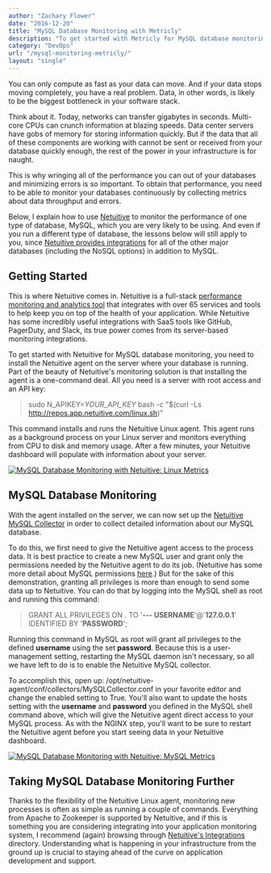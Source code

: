 ```yaml
---
author: "Zachary Flower"
date: "2016-12-20"
title: "MySQL Database Monitoring with Metricly"
description: "To get started with Metricly for MySQL database monitoring, you need to install the Metricly agent on the server where your database is running."
category: "DevOps"
url: "/mysql-monitoring-metricly/"
layout: "single"
---
```


You can only compute as fast as your data can move. And if your data stops moving completely, you have a real problem. Data, in other words, is likely to be the biggest bottleneck in your software stack.

Think about it. Today, networks can transfer gigabytes in seconds. Multi-core CPUs can crunch information at blazing speeds. Data center servers have gobs of memory for storing information quickly. But if the data that all of these components are working with cannot be sent or received from your database quickly enough, the rest of the power in your infrastructure is for naught.

This is why wringing all of the performance you can out of your databases and minimizing errors is so important. To obtain that performance, you need to be able to monitor your databases continuously by collecting metrics about data throughput and errors.

Below, I explain how to use [Netuitive](https://www.metricly.com/product) to monitor the performance of one type of database, MySQL, which you are very likely to be using. And even if you run a different type of database, the lessons below will still apply to you, since [Netuitive provides integrations](https://www.metricly.com/integrations) for all of the other major databases (including the NoSQL options) in addition to MySQL.

Getting Started
---------------

This is where Netuitive comes in. Netuitive is a full-stack [performance monitoring and analytics tool](https://www.metricly.com/product/anomaly-detection) that integrates with over 65 services and tools to help keep you on top of the health of your application. While Netuitive has some incredibly useful integrations with SaaS tools like GitHub, PagerDuty, and Slack, its true power comes from its server-based monitoring integrations.

To get started with Netuitive for MySQL database monitoring, you need to install the Netuitive agent on the server where your database is running. Part of the beauty of Netuitive's monitoring solution is that installing the agent is a one-command deal. All you need is a server with root access and an API key:

> sudo N_APIKEY=*YOUR_API_KEY* bash -c "$(curl -Ls http://repos.app.netuitive.com/linux.sh)"

This command installs and runs the Netuitive Linux agent. This agent runs as a background process on your Linux server and monitors everything from CPU to disk and memory usage. After a few minutes, your Netuitive dashboard will populate with information about your server.

[![MySQL Database Monitoring with Netuitive: Linux Metrics](https://www.metricly.com/wp-content/uploads/2017/07/LinuxMetrics-1024x231.png)](https://www.metricly.com/wp-content/uploads/2017/07/LinuxMetrics.png)

MySQL Database Monitoring
-------------------------

With the agent installed on the server, we can now set up the [Netuitive MySQL Collector](https://help.netuitive.com/Content/Datasources/Netuitive/my_sql.htm) in order to collect detailed information about our MySQL database.

To do this, we first need to give the Netuitive agent access to the process data. It is best practice to create a new MySQL user and grant only the permissions needed by the Netuitive agent to do its job. (Netuitive has some more detail about MySQL permissions [here](https://hlp.app.netuitive.com/Content/Datasources/Netuitive/my_sql.htm).) But for the sake of this demonstration, granting all privileges is more than enough to send some data up to Netuitive. You can do that by logging into the MySQL shell as root and running this command:

> GRANT ALL PRIVILEGES ON *.* TO '**--- USERNAME**'@'**127.0.0.1**' IDENTIFIED BY '**PASSWORD**';

Running this command in MySQL as root will grant all privileges to the defined **username** using the set **password**. Because this is a user-management setting, restarting the MySQL daemon isn't necessary, so all we have left to do is to enable the Netuitive MySQL collector.

To accomplish this, open up: /opt/netuitive-agent/conf/collectors/MySQLCollector.conf in your favorite editor and change the enabled setting to True. You'll also want to update the hosts setting with the **username** and **password** you defined in the MySQL shell command above, which will give the Netuitive agent direct access to your MySQL process. As with the NGINX step, you'll want to be sure to restart the Netuitive agent before you start seeing data in your Netuitive dashboard.

[![MySQL Database Monitoring with Netuitive: MySQL Metrics](https://www.metricly.com/wp-content/uploads/2017/07/MySQL-Metrics-1024x337.png)](https://www.metricly.com/wp-content/uploads/2017/07/MySQL-Metrics.png)

Taking MySQL Database Monitoring Further
----------------------------------------

Thanks to the flexibility of the Netuitive Linux agent, monitoring new processes is often as simple as running a couple of commands. Everything from Apache to Zookeeper is supported by Netuitive, and if this is something you are considering integrating into your application monitoring system, I recommend (again) browsing through [Netuitive's Integrations](https://www.metricly.com/integrations) directory. Understanding what is happening in your infrastructure from the ground up is crucial to staying ahead of the curve on application development and support.
